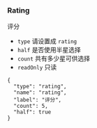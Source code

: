 ### Rating

评分

-   `type` 请设置成 `rating`
-   `half` 是否使用半星选择
-   `count` 共有多少星可供选择
-   `readOnly` 只读

```schema:height="200" scope="form-item"
{
  "type": "rating",
  "name": "rating",
  "label": "评分",
  "count": 5,
  "half": true
}
```
